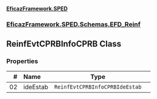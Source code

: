 #### [EficazFramework.SPED](EficazFrameworkSPED.md 'EficazFramework SPED')
### [EficazFramework.SPED.Schemas.EFD_Reinf](EficazFramework.SPED.Schemas.EFD_Reinf.md 'EficazFramework.SPED.Schemas.EFD_Reinf')

## ReinfEvtCPRBInfoCPRB Class
### Properties

| # | Name | Type | |
| ---: | :--- | :---: | :--- |
| 02 | ideEstab | `ReinfEvtCPRBInfoCPRBIdeEstab` |  |
